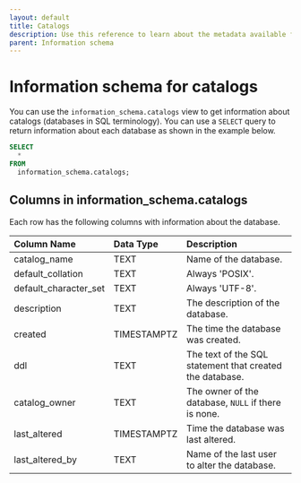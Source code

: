 ```yaml
---
layout: default
title: Catalogs
description: Use this reference to learn about the metadata available for Firebolt databases using the information schema.
parent: Information schema
---
```


# Information schema for catalogs

You can use the `information_schema.catalogs` view to get information about catalogs (databases in SQL terminology). You can use a `SELECT` query to return information about each database as shown in the example below.

```sql
SELECT
  *
FROM
  information_schema.catalogs;
```

## Columns in information_schema.catalogs

Each row has the following columns with information about the database.

| Column Name                   | Data Type  | Description |
| :-----------------------------| :--------- | :---------- |
| catalog_name                  | TEXT        | Name of the database. |
| default_collation             | TEXT        | Always 'POSIX'. |
| default_character_set         | TEXT        | Always 'UTF-8'. |
| description                   | TEXT        | The description of the database. |
| created                       | TIMESTAMPTZ | The time the database was created. |
| ddl                           | TEXT        | The text of the SQL statement that created the database. |
| catalog_owner                 | TEXT        | The owner of the database, `NULL` if there is none. |
| last_altered                  | TIMESTAMPTZ | Time the database was last altered. |
| last_altered_by               | TEXT        | Name of the last user to alter the database. |
